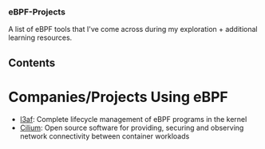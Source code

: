 ### eBPF-Projects  

A list of eBPF tools that I've come across during my exploration + additional learning resources. 

## Contents  

# Companies/Projects Using eBPF  
- [l3af](l3af.io): Complete lifecycle management of eBPF programs in the kernel
- [Cilium](https://cilium.io/): Open source software for providing, securing and observing network connectivity between container workloads

